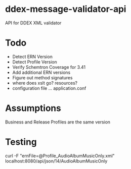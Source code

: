 # ddex-message-validator-api #
API for DDEX XML validator

# Todo #
- Detect ERN Version
- Detect Profile Version
- Verify Schemtron Coverage for 3.41
- Add additional ERN versions
- Figure out method signatures
- where does xslt go? resources?
- configuration file ... application.conf

# Assumptions

Business and Release Profiles are the same version

# Testing

curl -F "ernFile=@Profile_AudioAlbumMusicOnly.xml" localhost:8080/api/json/14/AudioAlbumMusicOnly
